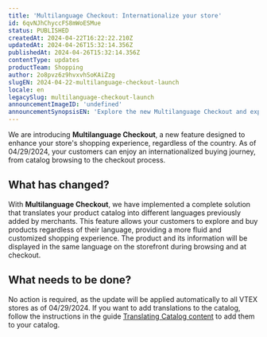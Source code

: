 ```yaml
---
title: 'Multilanguage Checkout: Internationalize your store'
id: 6qvNJhChyccFS8mWoESMue
status: PUBLISHED
createdAt: 2024-04-22T16:22:22.210Z
updatedAt: 2024-04-26T15:32:14.356Z
publishedAt: 2024-04-26T15:32:14.356Z
contentType: updates
productTeam: Shopping
author: 2o8pvz6z9hvxvhSoKAiZzg
slugEN: 2024-04-22-multilanguage-checkout-launch
locale: en
legacySlug: multilanguage-checkout-launch
announcementImageID: 'undefined'
announcementSynopsisEN: 'Explore the new Multilanguage Checkout and expand your store globally by offering a localized shopping experience.'
---
```


We are introducing **Multilanguage Checkout**, a new feature designed to enhance your store's shopping experience, regardless of the country. As of 04/29/2024, your customers can enjoy an internationalized buying journey, from catalog browsing to the checkout process.

## What has changed?

With **Multilanguage Checkout**, we have implemented a complete solution that translates your product catalog into different languages previously added by merchants. This feature allows your customers to explore and buy products regardless of their language, providing a more fluid and customized shopping experience. The product and its information will be displayed in the same language on the storefront during browsing and at checkout.

## What needs to be done?

No action is required, as the update will be applied automatically to all VTEX stores as of 04/29/2024. If you want to add translations to the catalog, follow the instructions in the guide [Translating Catalog content](https://developers.vtex.com/docs/guides/catalog-internationalization) to add them to your catalog.
